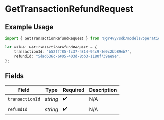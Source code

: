 # GetTransactionRefundRequest

## Example Usage

```typescript
import { GetTransactionRefundRequest } from "@gr4vy/sdk/models/operations";

let value: GetTransactionRefundRequest = {
    transactionId: "b52ff785-fc37-4814-94c9-8e0c2bb89eb7",
    refundId: "5dad636c-6005-403d-8bb3-1180f739ae9e",
};
```

## Fields

| Field              | Type               | Required           | Description        |
| ------------------ | ------------------ | ------------------ | ------------------ |
| `transactionId`    | *string*           | :heavy_check_mark: | N/A                |
| `refundId`         | *string*           | :heavy_check_mark: | N/A                |